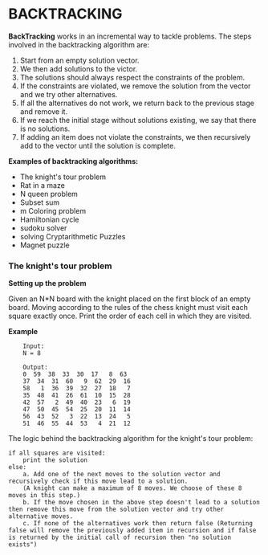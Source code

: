 # BACKTRACKING

**BackTracking** works in an incremental way to tackle problems.
The steps involved in the backtracking algorithm are:

1. Start from an empty solution vector. 
2. We then add solutions to the victor. 
3. The solutions should always respect the constraints of the problem. 
4. If the constraints are violated, we remove the solution from the vector and we try other alternatives. 
5. If all the alternatives do not work, we return back to the previous stage and remove it. 
6. If we reach the initial stage without solutions existing, we say that there is no solutions.
7. If adding an item does not violate the constraints, we then recursively add to the vector until the solution is complete. 

**Examples of backtracking algorithms:**
- The knight's tour problem
- Rat in a maze
- N queen problem
- Subset sum
- m Coloring problem
- Hamiltonian cycle
- sudoku solver
- solving Cryptarithmetic Puzzles
- Magnet puzzle

### The knight's tour problem

**Setting up the problem**

Given an N*N board with the knight placed on the first block of an empty board. Moving according to the rules of the chess knight
must visit each square exactly once. Print the order of each cell in which they are visited. 

**Example**

```
    Input: 
    N = 8
```

```
    Output: 
    0  59  38  33  30  17   8  63
    37  34  31  60   9  62  29  16
    58   1  36  39  32  27  18   7
    35  48  41  26  61  10  15  28
    42  57   2  49  40  23   6  19
    47  50  45  54  25  20  11  14
    56  43  52   3  22  13  24   5
    51  46  55  44  53   4  21  12
```

The logic behind the backtracking algorithm for the knight's tour problem:

```
if all squares are visited:
    print the solution
else:
    a. Add one of the next moves to the solution vector and recursively check if this move lead to a solution.
    (A knight can make a maximum of 8 moves. We choose of these 8 moves in this step.)
    b. If the move chosen in the above step doesn't lead to a solution then remove this move from the solution vector and try other alternative moves.
    c. If none of the alternatives work then return false (Returning false will remove the previously added item in recursion and if false is returned by the initial call of recursion then "no solution exists")
```